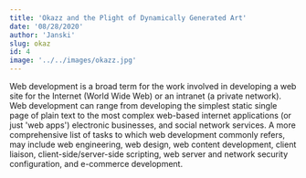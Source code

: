 ```yaml
---
title: 'Okazz and the Plight of Dynamically Generated Art'
date: '08/28/2020'
author: 'Janski'
slug: okaz
id: 4
image: '../../images/okazz.jpg'
---
```


Web development is a broad term for the work involved in developing a web site for the Internet (World Wide Web) or an intranet (a private network). Web development can range from developing the simplest static single page of plain text to the most complex web-based internet applications (or just 'web apps') electronic businesses, and social network services. A more comprehensive list of tasks to which web development commonly refers, may include web engineering, web design, web content development, client liaison, client-side/server-side scripting, web server and network security configuration, and e-commerce development.
